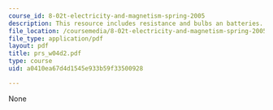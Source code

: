```yaml
---
course_id: 8-02t-electricity-and-magnetism-spring-2005
description: This resource includes resistance and bulbs an batteries.
file_location: /coursemedia/8-02t-electricity-and-magnetism-spring-2005/a0410ea67d4d1545e933b59f33500928_prs_w04d2.pdf
file_type: application/pdf
layout: pdf
title: prs_w04d2.pdf
type: course
uid: a0410ea67d4d1545e933b59f33500928

---
```

None
